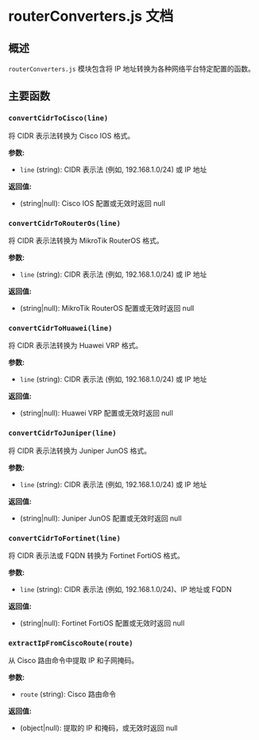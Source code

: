 # routerConverters.js 文档

## 概述

`routerConverters.js` 模块包含将 IP 地址转换为各种网络平台特定配置的函数。

## 主要函数

### `convertCidrToCisco(line)`
将 CIDR 表示法转换为 Cisco IOS 格式。

**参数:**
- `line` (string): CIDR 表示法 (例如, 192.168.1.0/24) 或 IP 地址

**返回值:**
- (string|null): Cisco IOS 配置或无效时返回 null

### `convertCidrToRouterOs(line)`
将 CIDR 表示法转换为 MikroTik RouterOS 格式。

**参数:**
- `line` (string): CIDR 表示法 (例如, 192.168.1.0/24) 或 IP 地址

**返回值:**
- (string|null): MikroTik RouterOS 配置或无效时返回 null

### `convertCidrToHuawei(line)`
将 CIDR 表示法转换为 Huawei VRP 格式。

**参数:**
- `line` (string): CIDR 表示法 (例如, 192.168.1.0/24) 或 IP 地址

**返回值:**
- (string|null): Huawei VRP 配置或无效时返回 null

### `convertCidrToJuniper(line)`
将 CIDR 表示法转换为 Juniper JunOS 格式。

**参数:**
- `line` (string): CIDR 表示法 (例如, 192.168.1.0/24) 或 IP 地址

**返回值:**
- (string|null): Juniper JunOS 配置或无效时返回 null

### `convertCidrToFortinet(line)`
将 CIDR 表示法或 FQDN 转换为 Fortinet FortiOS 格式。

**参数:**
- `line` (string): CIDR 表示法 (例如, 192.168.1.0/24)、IP 地址或 FQDN

**返回值:**
- (string|null): Fortinet FortiOS 配置或无效时返回 null

### `extractIpFromCiscoRoute(route)`
从 Cisco 路由命令中提取 IP 和子网掩码。

**参数:**
- `route` (string): Cisco 路由命令

**返回值:**
- (object|null): 提取的 IP 和掩码，或无效时返回 null